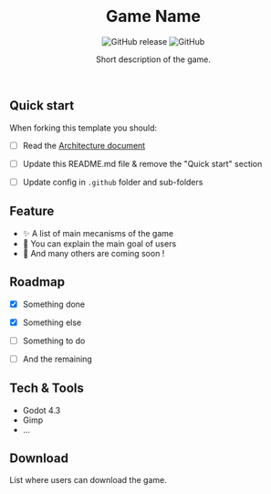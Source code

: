 <div align="center">
  <br/><br/>
  <!-- <img src="./path/to/icon.png" width="215" /> -->
  <br/><br/>
  
  # Game Name

![GitHub release](https://img.shields.io/github/v/release/{user-name}/{repository-name}?include_prereleases)
![GitHub](https://img.shields.io/github/license/{user-name}/{repository-name})

  Short description of the game.

  <br/>
  <!-- <img src="./path/to/game.gif" width="600" /> -->
</div>


## Quick start

When forking this template you should:
- [ ] Read the [Architecture document](ARCHITECTURE.md)
- [ ] Update this README.md file & remove the "Quick start" section
- [ ] Update config in `.github` folder and sub-folders


## Feature

- ✨ A list of main mecanisms of the game
- 🎁 You can explain the main goal of users
- 📝 And many others are coming soon !


## Roadmap

- [x] Something done
- [x] Something else
- [ ] Something to do
- [ ] And the remaining


## Tech & Tools

- Godot 4.3
- Gimp
- ...


## Download

List where users can download the game.
